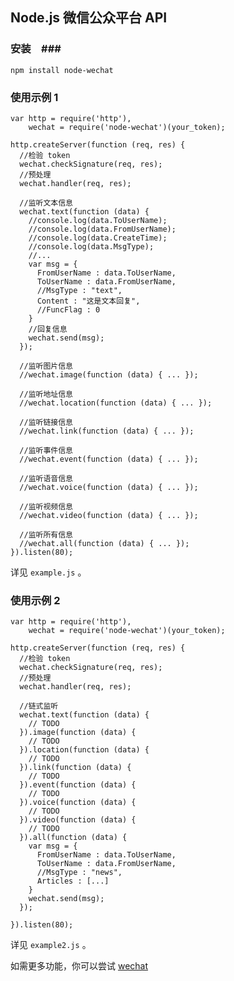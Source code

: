 ## Node.js 微信公众平台 API ##

### 安装　###

    npm install node-wechat

### 使用示例 1 ###

    var http = require('http'),
        wechat = require('node-wechat')(your_token);

    http.createServer(function (req, res) {
      //检验 token
      wechat.checkSignature(req, res);
      //预处理
      wechat.handler(req, res);

      //监听文本信息
      wechat.text(function (data) {
        //console.log(data.ToUserName);
        //console.log(data.FromUserName);
        //console.log(data.CreateTime);
        //console.log(data.MsgType);
        //...
        var msg = {
          FromUserName : data.ToUserName,
          ToUserName : data.FromUserName,
          //MsgType : "text",
          Content : "这是文本回复",
          //FuncFlag : 0
        }
        //回复信息
        wechat.send(msg);
      });

      //监听图片信息
      //wechat.image(function (data) { ... });

      //监听地址信息
      //wechat.location(function (data) { ... });

      //监听链接信息
      //wechat.link(function (data) { ... });

      //监听事件信息
      //wechat.event(function (data) { ... });

      //监听语音信息
      //wechat.voice(function (data) { ... });

      //监听视频信息
      //wechat.video(function (data) { ... });

      //监听所有信息
      //wechat.all(function (data) { ... });
    }).listen(80);

详见 `example.js` 。

### 使用示例 2 ###

    var http = require('http'),
        wechat = require('node-wechat')(your_token);

    http.createServer(function (req, res) {
      //检验 token
      wechat.checkSignature(req, res);
      //预处理
      wechat.handler(req, res);

      //链式监听
      wechat.text(function (data) {
        // TODO
      }).image(function (data) {
        // TODO
      }).location(function (data) {
        // TODO
      }).link(function (data) {
        // TODO
      }).event(function (data) {
        // TODO
      }).voice(function (data) {
        // TODO
      }).video(function (data) {
        // TODO
      }).all(function (data) {
        var msg = {
          FromUserName : data.ToUserName,
          ToUserName : data.FromUserName,
          //MsgType : "news",
          Articles : [...]
        }
        wechat.send(msg);
      });

    }).listen(80);

详见 `example2.js` 。

如需更多功能，你可以尝试 [wechat](https://github.com/node-webot/wechat)